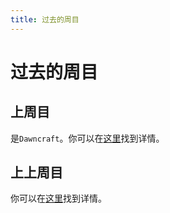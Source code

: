 ```yaml
---
title: 过去的周目
---
```


# 过去的周目

## 上周目

是```Dawncraft```。你可以在[这里](/blog/update-mod-dawncraft)找到详情。

## 上上周目

你可以在[这里](/blog/update-mod-ic)找到详情。